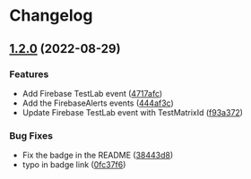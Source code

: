 # Changelog

## [1.2.0](https://github.com/chingor13/google-cloudevents-dotnet/compare/Google.CloudEvents.Protobuf-v1.1.0...Google.CloudEvents.Protobuf-1.2.0) (2022-08-29)


### Features

* Add Firebase TestLab event ([4717afc](https://github.com/chingor13/google-cloudevents-dotnet/commit/4717afcb47909d71e44c8711ad8f0d7e1a546c1d))
* Add the FirebaseAlerts events ([444af3c](https://github.com/chingor13/google-cloudevents-dotnet/commit/444af3c215ed92dc0c6fe31aeca83502b91d2cac))
* Update Firebase TestLab event with TestMatrixId ([f93a372](https://github.com/chingor13/google-cloudevents-dotnet/commit/f93a37205517a3adefd87c73eefb2f7cf863d9b4))


### Bug Fixes

* Fix the badge in the README ([38443d8](https://github.com/chingor13/google-cloudevents-dotnet/commit/38443d8b1e1b903708b6851f15175918d5557ec7))
* typo in badge link ([0fc37f6](https://github.com/chingor13/google-cloudevents-dotnet/commit/0fc37f6f37a96ecce4446bbe8187b2ec137869da))
